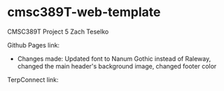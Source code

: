 # cmsc389T-web-template

CMSC389T Project 5
Zach Teselko

Github Pages link:
- Changes made: Updated font to Nanum Gothic instead of Raleway, changed the main header's background image, changed footer color


TerpConnect link:
